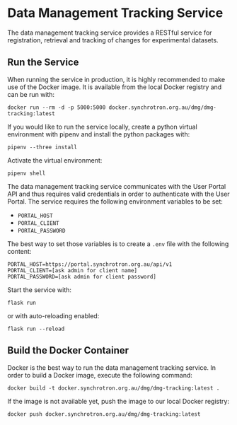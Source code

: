 # Data Management Tracking Service
The data management tracking service provides a RESTful service for registration, retrieval and
tracking of changes for experimental datasets.

## Run the Service
When running the service in production, it is highly recommended to make use of the Docker image.
It is available from the local Docker registry and can be run with:

`docker run --rm -d -p 5000:5000 docker.synchrotron.org.au/dmg/dmg-tracking:latest`

If you would like to run the service locally, create a python virtual environment with pipenv and install
the python packages with:

`pipenv --three install`

Activate the virtual environment:

`pipenv shell`

The data management tracking service communicates with the User Portal API and thus requires
valid credentials in order to authenticate with the User Portal. The service requires the following
environment variables to be set:

- `PORTAL_HOST`
- `PORTAL_CLIENT`
- `PORTAL_PASSWORD`

The best way to set those variables is to create a `.env` file with the following content:

```
PORTAL_HOST=https://portal.synchrotron.org.au/api/v1
PORTAL_CLIENT=[ask admin for client name]
PORTAL_PASSWORD=[ask admin for client password]
```

Start the service with:

`flask run`

or with auto-reloading enabled:

`flask run --reload`

## Build the Docker Container
Docker is the best way to run the data management tracking service. In order to build a Docker image,
execute the following command:

`docker build -t docker.synchrotron.org.au/dmg/dmg-tracking:latest .`

If the image is not available yet, push the image to our local Docker registry:

`docker push docker.synchrotron.org.au/dmg/dmg-tracking:latest`

